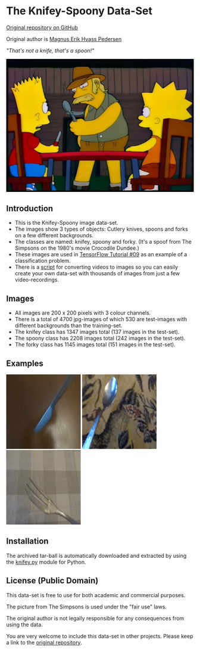 # The Knifey-Spoony Data-Set

[Original repository on GitHub](https://github.com/Hvass-Labs/knifey-spoony)

Original author is [Magnus Erik Hvass Pedersen](http://www.hvass-labs.org)


*"That's not a knife, that's a spoon!"*

![The Simpsons playing Knifey-Spoony](images/simpsons.jpg)

## Introduction

* This is the Knifey-Spoony image data-set.
* The images show 3 types of objects: Cutlery knives, spoons and forks on a few different backgrounds.
* The classes are named: knifey, spoony and forky. (It's a spoof from The Simpsons on the 1980's movie Crocodile Dundee.)
* These images are used in [TensorFlow Tutorial #09](https://github.com/Hvass-Labs/TensorFlow-Tutorials/blob/master/09_Video_Data.ipynb) as an example of a classification problem.
* There is a [script](https://github.com/Hvass-Labs/TensorFlow-Tutorials/blob/master/convert.py) for converting videos to images so you can easily create your own data-set with thousands of images from just a few video-recordings.

## Images

* All images are 200 x 200 pixels with 3 colour channels.
* There is a total of 4700 jpg-images of which 530 are test-images with different backgrounds than the training-set.
* The knifey class has 1347 images total (137 images in the test-set).
* The spoony class has 2208 images total (242 images in the test-set).
* The forky class has 1145 images total (151 images in the test-set).

## Examples

![Example of knifey](images/knifey.jpg) ![Example of spoony](images/spoony.jpg) ![Example of forky](images/forky.jpg)

## Installation

The archived tar-ball is automatically downloaded and extracted by using the [knifey.py](https://github.com/Hvass-Labs/TensorFlow-Tutorials/blob/master/knifey.py) module for Python.


## License (Public Domain)

This data-set is free to use for both academic and commercial purposes.

The picture from The Simpsons is used under the "fair use" laws.

The original author is not legally responsible for any consequences from using the data.

You are very welcome to include this data-set in other projects.
Please keep a link to the [original repository](https://github.com/Hvass-Labs/knifey-spoony).

